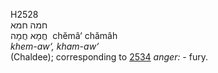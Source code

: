 <body>
  <p>H2528<br>  חמה    חמא  <br> חֱמָא  חֲמָה  ‎  chĕmâ‘  chămâh  <br><i>khem-aw‘,</i> <i>kham-aw‘ </i><br>(Chaldee); corresponding to <a href="h2534.htm">2534</a>  <i>anger: - </i>fury.<br></p>
 </body>